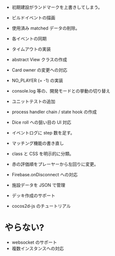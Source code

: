 * 初期建設がランドマークを上書きしてしまう。

* ビルドイベントの描画
* 使用済み matched データの削除。
* 各イベントの同期

* タイムアウトの実装
* abstract View クラスの作成
* Card owner の変更への対応
* NO_PLAYER (= -1) の実装
* console.log 等の、開発モードとの挙動の切り替え
* ユニットテストの追加
* process handler chain / state hook の作成
* Dice roll への狙い目の UI 対応
* イベントログに step 数を足す。
* マッチング機能の書き直し
* class と CSS を明示的に分類。
* 赤の評価順をプレーヤーから左回りに変更。
* Firebase.onDisconnect への対応
* 施設データを JSON で管理
* デッキ作成のサポート

* cocos2d-js のチュートリアル

# やらない?
* websocket のサポート
* 複数インスタンスへの対応
